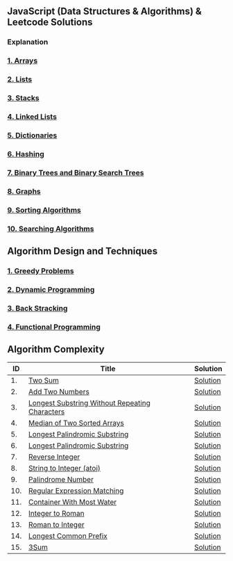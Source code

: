 ## JavaScript (Data Structures & Algorithms) & Leetcode Solutions


### Explanation 
### [1. Arrays](https://github.com/mitushaa/Leetcode-Solutions-JavaScript/wiki/Array)
### [2. Lists](https://github.com/mitushaa/Python_Zero_to_Hero_Part1/wiki/Python-Introduction) 
### [3. Stacks](https://github.com/mitushaa/Python_Zero_to_Hero_Part1/wiki/Python-Introduction) 
### [4. Linked Lists](https://github.com/mitushaa/Python_Zero_to_Hero_Part1/wiki/Python-Introduction)
### [5. Dictionaries](https://github.com/mitushaa/Python_Zero_to_Hero_Part1/wiki/Python-Introduction)
### [6. Hashing](https://github.com/mitushaa/Python_Zero_to_Hero_Part1/wiki/Python-Introduction) 
### [7. Binary Trees and Binary Search Trees](https://github.com/mitushaa/Python_Zero_to_Hero_Part1/wiki/Python-Introduction)
### [8. Graphs](https://github.com/mitushaa/Python_Zero_to_Hero_Part1/wiki/Python-Introduction) 
### [9. Sorting Algorithms](https://github.com/mitushaa/Python_Zero_to_Hero_Part1/wiki/Python-Introduction) 
### [10. Searching Algorithms](https://github.com/mitushaa/Python_Zero_to_Hero_Part1/wiki/Python-Introduction) 

## Algorithm Design and Techniques
### [1. Greedy Problems](https://github.com/mitushaa/Python_Zero_to_Hero_Part1/wiki/Python-Introduction)
### [2. Dynamic Programming](https://github.com/mitushaa/Python_Zero_to_Hero_Part1/wiki/Python-Introduction) 
### [3. Back Stracking](https://github.com/mitushaa/Python_Zero_to_Hero_Part1/wiki/Python-Introduction) 
### [4. Functional Programming](https://github.com/mitushaa/Python_Zero_to_Hero_Part1/wiki/Python-Introduction) 

## Algorithm Complexity


| ID | Title | Solution |
| --- | --- | --- |
| 1. | [Two Sum](https://leetcode.com/problems/two-sum/) |[Solution](https://leetcode.com/problems/two-sum/)|
| 2.  | [Add Two Numbers](https://leetcode.com/problems/two-sum/) |[Solution](https://leetcode.com/problems/two-sum/)|
| 3.  | [Longest Substring Without Repeating Characters](https://leetcode.com/problems/two-sum/) |[Solution](https://leetcode.com/problems/two-sum/)|
| 4.  | [Median of Two Sorted Arrays](https://leetcode.com/problems/two-sum/) |[Solution](https://leetcode.com/problems/two-sum/)|
| 5.  | [Longest Palindromic Substring](https://leetcode.com/problems/two-sum/) |[Solution](https://leetcode.com/problems/two-sum/)|
| 6.  | [Longest Palindromic Substring](https://leetcode.com/problems/two-sum/) |[Solution](https://leetcode.com/problems/two-sum/)|
| 7.  | [Reverse Integer](https://leetcode.com/problems/two-sum/) |[Solution](https://leetcode.com/problems/two-sum/)|
| 8.  | [String to Integer (atoi)](https://leetcode.com/problems/two-sum/) |[Solution](https://leetcode.com/problems/two-sum/)|
| 9.  | [Palindrome Number](https://leetcode.com/problems/two-sum/) |[Solution](https://leetcode.com/problems/two-sum/)|
| 10. | [Regular Expression Matching](https://leetcode.com/problems/two-sum/) |[Solution](https://leetcode.com/problems/two-sum/)|
| 11. | [Container With Most Water](https://leetcode.com/problems/two-sum/) |[Solution](https://leetcode.com/problems/two-sum/)|
| 12. | [Integer to Roman](https://leetcode.com/problems/two-sum/) |[Solution](https://leetcode.com/problems/two-sum/)|
| 13. | [Roman to Integer](https://leetcode.com/problems/two-sum/) |[Solution](https://leetcode.com/problems/two-sum/)|
| 14. | [Longest Common Prefix](https://leetcode.com/problems/two-sum/) |[Solution](https://leetcode.com/problems/two-sum/)|
| 15. | [3Sum  ](https://leetcode.com/problems/two-sum/) |[Solution](https://leetcode.com/problems/two-sum/)|


